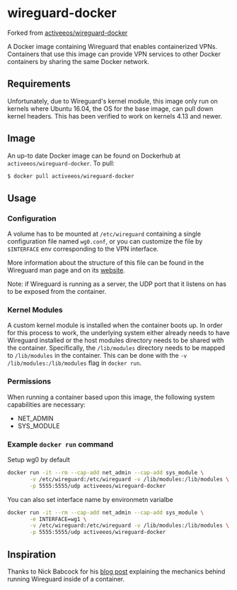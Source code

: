 # wireguard-docker

Forked from [activeeos/wireguard-docker](https://github.com/activeeos/wireguard-docker)

A Docker image containing Wireguard that enables containerized
VPNs. Containers that use this image can provide VPN services to other
Docker containers by sharing the same Docker network.

## Requirements

Unfortunately, due to Wireguard's kernel module, this image only run
on kernels where Ubuntu 16.04, the OS for the base image, can pull
down kernel headers. This has been verified to work on kernels 4.13
and newer.

## Image

An up-to date Docker image can be found on Dockerhub at
`activeeos/wireguard-docker`. To pull:

```bash
$ docker pull activeeos/wireguard-docker
```

## Usage

### Configuration

A volume has to be mounted at `/etc/wireguard` containing a single
configuration file named `wg0.conf`, or you can customize the file by
`$INTERFACE` env corresponding to the VPN interface.

More information about the structure of this file can be found in the
Wireguard man page and on its [website](https://www.wireguard.com/).

Note: if Wireguard is running as a server, the UDP port that it
listens on has to be exposed from the container.

### Kernel Modules

A custom kernel module is installed when the container boots up. In
order for this process to work, the underlying system either already
needs to have Wireguard installed or the host modules directory needs
to be shared with the container. Specifically, the `/lib/modules`
directory needs to be mapped to `/lib/modules` in the container. This
can be done with the `-v /lib/modules:/lib/modules` flag in `docker
run`.

### Permissions

When running a container based upon this image, the following system
capabilities are necessary:
- NET_ADMIN
- SYS_MODULE

### Example `docker run` command

Setup wg0 by default

```bash
docker run -it --rm --cap-add net_admin --cap-add sys_module \
       -v /etc/wireguard:/etc/wireguard -v /lib/modules:/lib/modules \
       -p 5555:5555/udp activeeos/wireguard-docker
```

You can also set interface name by environmetn varialbe

```bash
docker run -it --rm --cap-add net_admin --cap-add sys_module \
       -e INTERFACE=wg1 \
       -v /etc/wireguard:/etc/wireguard -v /lib/modules:/lib/modules \
       -p 5555:5555/udp activeeos/wireguard-docker
```

## Inspiration

Thanks to Nick Babcock for his [blog
post](https://nbsoftsolutions.com/blog/routing-select-docker-containers-through-wireguard-vpn)
explaining the mechanics behind running Wireguard inside of a
container.
